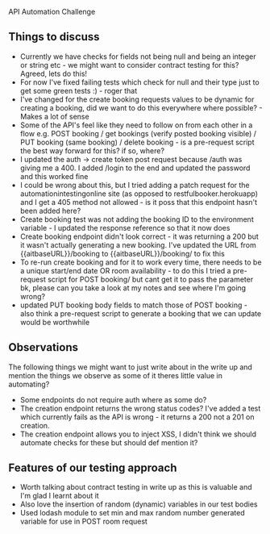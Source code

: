 API Automation Challenge

## Things to discuss
- Currently we have checks for fields not being null and being an integer or string etc - we might want to consider contract testing for this? Agreed, lets do this!
- For now I've fixed failing tests which check for null and their type just to get some green tests :) - roger that
- I've changed for the create booking requests values to be dynamic for creating a booking, did we want to do this everywhere where possible? - Makes a lot of sense
- Some of the API's feel like they need to follow on from each other in a flow e.g. POST booking / get bookings (verify posted booking visible) / PUT booking (same booking) / delete booking - is a pre-request script the best way forward for this? if so, where?
- I updated the auth -> create token post request because /auth was giving me a 400.  I added /login to the end and updated the password and this worked fine
- I could be wrong about this, but I tried adding a patch request for the automationintestingonline site (as opposed to restfulbooker.herokuapp) and I get a 405 method not allowed - is it poss that this endpoint hasn't been added here?
- Create booking test was not adding the booking ID to the environment variable - I updated the response reference so that it now does
- Create booking endpoint didn't look correct - it was returning a 200 but it wasn't actually generating a new booking.  I've updated the URL from {{aitbaseURL}}/booking to {{aitbaseURL}}/booking/ to fix this
- To re-run create booking and for it to work every time, there needs to be a unique start/end date OR room availability - to do this I tried a pre-request script for POST booking/ but cant get it to pass the parameter bk, please can you take a look at my notes and see where I'm going wrong?
- updated PUT booking body fields to match those of POST booking - also think a pre-request script to generate a booking that we can update would be worthwhile

## Observations
The following things we might want to just write about in the write up and mention the things we observe as some of it theres little value in automating?
- Some endpoints do not require auth where as some do?
- The creation endpoint returns the wrong status codes? I've added a test which currently fails as the API is wrong - it returns a 200 not a 201 on creation.
- The creation endpoint allows you to inject XSS, I didn't think we should automate checks for these but should def mention it?

## Features of our testing approach
- Worth talking about contract testing in write up as this is valuable and I'm glad I learnt about it
- Also love the insertion of random (dynamic) variables in our test bodies
- Used lodash module to set min and max random number generated variable for use in POST room request

